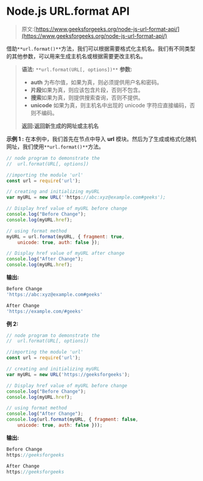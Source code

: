 # Node.js URL.format API

> 原文:[https://www.geeksforgeeks.org/node-js-url-format-api/](https://www.geeksforgeeks.org/node-js-url-format-api/)

借助`**url.format()**`方法，我们可以根据需要格式化主机名。我们有不同类型的其他参数，可以用来生成主机名或根据需要更改主机名。

> **语法:** `**url.format(URL[, options])**`
> **参数:**
> 
> *   **auth** 为布尔值，如果为真，则必须提供用户名和密码。
> *   **片段**如果为真，则应该包含片段，否则不包含。
> *   **搜索**如果为真，则提供搜索查询，否则不提供。
> *   **unicode** 如果为真，则主机名中出现的 unicode 字符应直接编码，否则不编码。
> 
> **返回:**返回新生成的**网址或主机名**

**示例 1 :** 在本例中，我们首先在节点中导入 **url** 模块。然后为了生成或格式化随机网址，我们使用`**url.format()**`方法。

```js
// node program to demonstrate the  
//  url.format(URL[, options])

//importing the module 'url' 
const url = require('url');

// creating and initializing myURL 
var myURL = new URL(''https://abc:xyz@example.com#geeks'); 

// Display href value of myURL before change 
console.log("Before Change"); 
console.log(myURL.href); 

// using format method
myURL = url.format(myURL, { fragment: true, 
    unicode: true, auth: false });

// Display href value of myURL after change 
console.log("After Change"); 
console.log(myURL.href); 
```

**输出:**

```js
Before Change
'https://abc:xyz@example.com#geeks'

After Change
'https://example.com/#geeks'

```

**例 2:**

```js
// node program to demonstrate the  
//  url.format(URL[, options])

//importing the module 'url' 
const url = require('url');

// creating and initializing myURL 
var myURL = new URL('https://geeksforgeeks'); 

// Display href value of myURL before change 
console.log("Before Change"); 
console.log(myURL.href); 

// using format method
console.log("After Change"); 
console.log(url.format(myURL, { fragment: false,
    unicode: true, auth: false }));
```

**输出:**

```js
Before Change
https://geeksforgeeks

After Change
https://geeksforgeeks

```